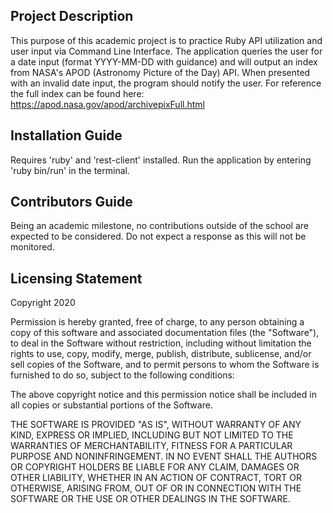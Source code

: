 ## Project Description
This purpose of this academic project is to practice Ruby API utilization and user input via Command Line Interface. The application queries the user for a date input (format YYYY-MM-DD with guidance) and will output an index from NASA's APOD (Astronomy Picture of the Day) API. When presented with an invalid date input, the program should notify the user.
For reference the full index can be found here: https://apod.nasa.gov/apod/archivepixFull.html

## Installation Guide
Requires 'ruby' and 'rest-client' installed.
Run the application by entering 'ruby bin/run' in the terminal.

## Contributors Guide
Being an academic milestone, no contributions outside of the school are expected to be considered. Do not expect a response as this will not be monitored.

## Licensing Statement
Copyright 2020

Permission is hereby granted, free of charge, to any person obtaining a copy of this software and associated documentation files (the "Software"), to deal in the Software without restriction, including without limitation the rights to use, copy, modify, merge, publish, distribute, sublicense, and/or sell copies of the Software, and to permit persons to whom the Software is furnished to do so, subject to the following conditions:

The above copyright notice and this permission notice shall be included in all copies or substantial portions of the Software.

THE SOFTWARE IS PROVIDED "AS IS", WITHOUT WARRANTY OF ANY KIND, EXPRESS OR IMPLIED, INCLUDING BUT NOT LIMITED TO THE WARRANTIES OF MERCHANTABILITY, FITNESS FOR A PARTICULAR PURPOSE AND NONINFRINGEMENT. IN NO EVENT SHALL THE AUTHORS OR COPYRIGHT HOLDERS BE LIABLE FOR ANY CLAIM, DAMAGES OR OTHER LIABILITY, WHETHER IN AN ACTION OF CONTRACT, TORT OR OTHERWISE, ARISING FROM, OUT OF OR IN CONNECTION WITH THE SOFTWARE OR THE USE OR OTHER DEALINGS IN THE SOFTWARE.